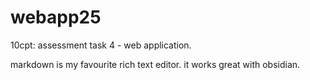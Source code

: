 # webapp25
10cpt: assessment task 4 - web application.

markdown is my favourite rich text editor. it works great with obsidian.

